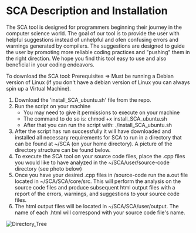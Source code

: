 # SCA Description and Installation

The SCA tool is designed for programmers beginning their journey in the computer science world. The goal
of our tool is to provide the user with helpful suggestions instead of unhelpful and ofen confusing errors
and warnings generated by compilers. The suggestions are designed to guide the user by promoting more 
reliable coding practices and "pushing" them in the right direction. We hope you find this tool easy 
to use and also beneficial in your coding endeavors.


To download the SCA tool:
Prerequisites => Must be running a Debian version of Linux 
                 (if you don't have a debian version of Linux you can always spin up a Virtual Machine).

1. Download the 'install_SCA_ubuntu.sh' file from the repo.
2. Run the script on your machine
    - You may need to give it permissions to execute on your machine
    - The command to do so is:  chmod +x install_SCA_ubuntu.sh
    - After that you can run the script with:  ./install_SCA_ubuntu.sh
3. After the script has run successfully it will have downloaded and installed all necessary requirements for
   SCA to run in a directory that can be found at ~/SCA (on your home directory). A picture of the directory
   structure can be found below.
4. To execute the SCA tool on your source code files, place the .cpp files you would like to have analyzed
   in the ~/SCA/user/source-code directory (see photo below)
5. Once you have your desired .cpp files in /source-code run the a.out file located in ~/SCA/SCA/core/src. This
   will perform the analysis on the source code files and produce subsequent html output files with a report
   of the errors, warnings, and suggestions to your source code files.
6. The html output files will be located in ~/SCA/SCA/user/output. The name of each .html will correspond with your
   source code file's name.

![Directory_Tree](https://user-images.githubusercontent.com/64028736/140849179-40abb7ef-75b9-4ca8-b878-4b4665f5fedd.JPG)



